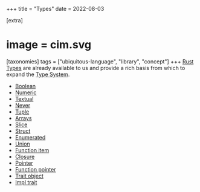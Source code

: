 +++
title = "Types"
date = 2022-08-03

[extra]
#  image = cim.svg
[taxonomies]
   tags = ["ubiquitous-language", "library", "concept"]
+++
[Rust Types](https://doc.rust-lang.org/reference/types.html) are already available to us and provide a rich basis from which to expand the [Type System](type-system).
- [Boolean](https://doc.rust-lang.org/reference/types/boolean.html)
- [Numeric](https://doc.rust-lang.org/reference/types/numeric.html)
- [Textual](https://doc.rust-lang.org/reference/types/textual.html)
- [Never](https://doc.rust-lang.org/reference/types/never.html)
- [Tuple](https://doc.rust-lang.org/reference/types/tuple.html)
- [Arrays](https://doc.rust-lang.org/reference/types/array.html)
- [Slice](https://doc.rust-lang.org/reference/types/slice.html)
- [Struct](https://doc.rust-lang.org/reference/types/struct.html)
- [Enumerated](https://doc.rust-lang.org/reference/types/enum.html)
- [Union](https://doc.rust-lang.org/reference/types/union.html)
- [Function item](https://doc.rust-lang.org/reference/types/function-item.html)
- [Closure](https://doc.rust-lang.org/reference/types/closure.html)
- [Pointer](https://doc.rust-lang.org/reference/types/pointer.html)
- [Function pointer](https://doc.rust-lang.org/reference/types/function-pointer.html)
- [Trait object](https://doc.rust-lang.org/reference/types/trait-object.html)
- [Impl trait](https://doc.rust-lang.org/reference/types/impl-trait.html)

